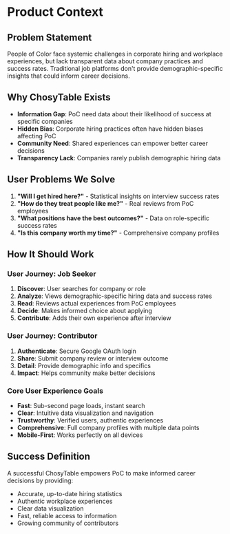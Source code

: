 # Product Context

## Problem Statement
People of Color face systemic challenges in corporate hiring and workplace experiences, but lack transparent data about company practices and success rates. Traditional job platforms don't provide demographic-specific insights that could inform career decisions.

## Why ChosyTable Exists
- **Information Gap**: PoC need data about their likelihood of success at specific companies
- **Hidden Bias**: Corporate hiring practices often have hidden biases affecting PoC
- **Community Need**: Shared experiences can empower better career decisions
- **Transparency Lack**: Companies rarely publish demographic hiring data

## User Problems We Solve
1. **"Will I get hired here?"** - Statistical insights on interview success rates
2. **"How do they treat people like me?"** - Real reviews from PoC employees
3. **"What positions have the best outcomes?"** - Data on role-specific success rates
4. **"Is this company worth my time?"** - Comprehensive company profiles

## How It Should Work

### User Journey: Job Seeker
1. **Discover**: User searches for company or role
2. **Analyze**: Views demographic-specific hiring data and success rates
3. **Read**: Reviews actual experiences from PoC employees
4. **Decide**: Makes informed choice about applying
5. **Contribute**: Adds their own experience after interview

### User Journey: Contributor
1. **Authenticate**: Secure Google OAuth login
2. **Share**: Submit company review or interview outcome
3. **Detail**: Provide demographic info and specifics
4. **Impact**: Helps community make better decisions

### Core User Experience Goals
- **Fast**: Sub-second page loads, instant search
- **Clear**: Intuitive data visualization and navigation
- **Trustworthy**: Verified users, authentic experiences
- **Comprehensive**: Full company profiles with multiple data points
- **Mobile-First**: Works perfectly on all devices

## Success Definition
A successful ChosyTable empowers PoC to make informed career decisions by providing:
- Accurate, up-to-date hiring statistics
- Authentic workplace experiences
- Clear data visualization
- Fast, reliable access to information
- Growing community of contributors